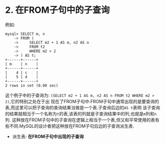 # 2. 在FROM子句中的子查询

例如:

```
mysql> SELECT m, n
    -> FROM (
    ->     SELECT m2 + 1 AS m, n2 AS n 
    ->     FROM t2
    ->     WHERE m2 > 2
    -> ) AS t;
+------+------+
| m    | n    |
+------+------+
|    4 | c    |
|    5 | d    |
+------+------+
2 rows in set (0.00 sec)
```

这个例子中的子查询为: `(SELECT m2 + 1 AS m, n2 AS n FROM t2 WHERE m2 > 2)`,它的特别之处在于出
现在了FROM子句中.FROM子句中通常出现的是要查询的表,而这里可以把子查询的查询结果当做是一个表.子查询后边的`AS t`表明
该子查询的结果就相当于一个名称为`t`的表,该表的列就是子查询结果中的列,也就是`m`列和`n`列.
这种放在FROM子句中的子查询在逻辑上相当于一个表,但又和平常使用的表有些不同.MySQL的设计者把这种放在FROM子句后边的子查询派生表.

- 派生表: **在FROM子句中出现的子查询**
